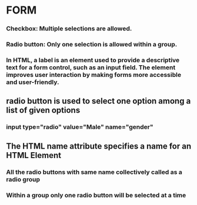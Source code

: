 # FORM

### Checkbox: Multiple selections are allowed.
### Radio button: Only one selection is allowed within a group.

### In HTML, a label is an element used to provide a descriptive text for a form control, such as an input field. The <label> element improves user interaction by making forms more accessible and user-friendly.

## radio button is used to select one option among a list of given options

### input type="radio" value="Male" name="gender" 
## The HTML name attribute specifies a name for an HTML Element
### All the radio buttons with same name collectively called as a radio group
### Within a group only one radio button will be selected at a time
